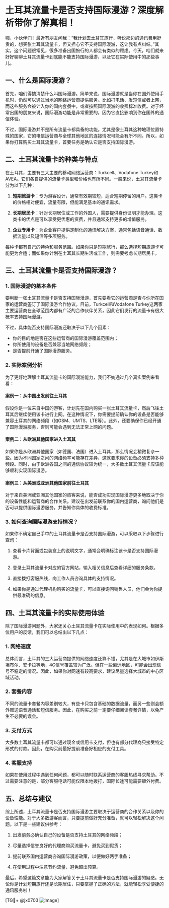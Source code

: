 # 土耳其流量卡是否支持国际漫游？深度解析带你了解真相！

嗨，小伙伴们！最近有朋友问我：“我计划去土耳其旅行，听说那边的通讯费用挺贵的，想买张土耳其流量卡，但又担心它不支持国际漫游，这让我有点纠结。”其实，这个问题很常见，很多准备出国旅行的人都会有类似的顾虑。今天，咱们就来好好聊聊土耳其流量卡到底能不能支持国际漫游，以及它在实际使用中的那些事儿。

## 一、什么是国际漫游？

首先，咱们得搞清楚什么叫国际漫游。简单来说，国际漫游就是当你在国外使用手机时，仍然可以通过当地的网络运营商提供服务。比如打电话、发短信或者上网，而这些服务会被计入你的国内套餐中，或者按照国际漫游的收费标准收费。对于经常出国的朋友来说，国际漫游功能是非常重要的，因为它直接影响到你在国外的通信体验。

不过，国际漫游并不是所有流量卡都具备的功能。尤其是像土耳其这种地理位置特殊的国家，它的电信运营商与全球其他地区的连接情况可能会有所不同。所以，如果你打算购买土耳其流量卡，首要任务是确认它是否支持国际漫游。

## 二、土耳其流量卡的种类与特点

在土耳其，主要有三大主要的移动网络运营商：Turkcell、Vodafone Turkey和AVEA。它们各自提供的流量卡类型和价格也有所不同。一般来说，土耳其流量卡分为以下几种：

1. **短期旅游卡**：专为游客设计，通常有效期较短，适合短期停留的用户。这类卡的价格相对便宜，流量有限，但能满足基本的通讯需求。
   
2. **长期居民卡**：针对长期居住或工作的外国人，需要提供身份证明才能办理。这类卡的优点是可以享受更优惠的资费，并且通常支持更多的增值服务。

3. **企业专用卡**：为企业客户提供定制化的通讯解决方案，通常包括语音通话、数据流量以及短信等多项服务。

每种卡都有自己的特色和服务范围。如果你只是短期旅行，那么选择短期旅游卡可能更为合适；而如果你计划在土耳其长期生活或工作，则需要考虑长期居民卡。

## 三、土耳其流量卡是否支持国际漫游？

### 1. 国际漫游的基本条件

要判断一张土耳其流量卡是否支持国际漫游，首先要看它的运营商是否与你所在国家的运营商签订了国际漫游合作协议。目前，Turkcell和Vodafone Turkey这两家主要运营商在全球范围内都有广泛的合作伙伴关系，因此它们发行的流量卡有很大概率支持国际漫游。

不过，具体能否支持国际漫游还取决于以下几个因素：
- 你的目的地是否在这些运营商的国际漫游覆盖范围内；
- 你所使用的设备是否兼容当地网络频段；
- 是否提前开通了国际漫游服务。

### 2. 实际案例分析

为了更好地理解土耳其流量卡的国际漫游能力，我们不妨通过几个真实案例来看看：

#### 案例一：从中国出发前往土耳其
假设你是一位来自中国的游客，计划先在国内购买一张土耳其流量卡，然后飞往土耳其后继续使用该卡进行上网。在这种情况下，你需要提前确认你的设备是否能够兼容土耳其的网络频段（如GSM、UMTS、LTE等）。此外，还要确保你已经开通了国际漫游服务，否则可能会遇到无法正常上网的问题。

#### 案例二：从欧洲其他国家进入土耳其
如果你是从欧洲其他国家（如德国、法国）进入土耳其，那么情况会稍微复杂一些。因为不同国家之间的网络频率可能存在差异，这就要求你的设备必须支持多种频段。同时，由于欧洲各国之间的通信协议较为统一，大多数土耳其流量卡应该能够顺利实现国际漫游。

#### 案例三：从美洲或亚洲其他国家前往土耳其
对于来自美洲或亚洲其他国家的旅客来说，能否成功实现国际漫游更多地取决于你的设备性能和运营商的合作关系。建议在出发前联系你的国内运营商，询问他们是否可以提供国际漫游服务，并告知你具体的收费标准。

### 3. 如何查询国际漫游支持情况？

如果你不确定自己手中的土耳其流量卡是否支持国际漫游，可以采取以下步骤进行查询：

1. 查看卡片背面或包装盒上的说明文字，通常会明确标注该卡是否支持国际漫游。
   
2. 登录土耳其流量卡对应的官方网站，输入相关信息后查看详细的服务条款。

3. 直接拨打客服热线，向工作人员咨询具体的支持情况。

4. 如果你是通过代理机构购买的流量卡，可以直接询问销售人员，他们会为你提供最准确的信息。

## 四、土耳其流量卡的实际使用体验

除了国际漫游问题外，大家还关心土耳其流量卡在实际使用中的表现如何。根据多位用户的反馈，我们可以总结出以下几点：

### 1. 网络速度
总体而言，土耳其的三大运营商提供的网络速度还算不错，尤其是在大城市如伊斯坦布尔、安卡拉等地，4G信号覆盖较为广泛。但在一些偏远地区，可能会出现信号不稳定的情况。因此，如果你对网速有较高要求，建议尽量选择大城市的中心区域活动。

### 2. 套餐内容
不同的流量卡套餐内容差别较大，有些卡只包含基础的数据流量，而另一些则会额外赠送语音通话和短信服务。因此，在购买之前一定要仔细阅读套餐详情，以免产生不必要的误会。

### 3. 支付方式
大多数土耳其流量卡都可以通过现金或信用卡支付，但也有部分代理商只接受特定形式的付款。因此，在购买前最好提前准备好相应的支付工具。

### 4. 客服支持
如果在使用过程中遇到任何问题，都可以随时联系运营商的客服热线寻求帮助。不过需要注意的是，部分客服电话可能仅限本地拨打，国际长途可能需要额外付费。

## 五、总结与建议

综上所述，土耳其流量卡是否支持国际漫游主要取决于运营商的合作关系以及你的设备性能。对于大多数游客而言，只要提前做好充分准备，就可以轻松解决这个问题。以下是一些建议供参考：

1. 出发前务必确认自己的设备是否支持土耳其的网络频段；
   
2. 尽量选择信誉良好的代理商购买流量卡，避免买到假货；
   
3. 提前联系国内运营商咨询国际漫游政策，以便做好两手准备；
   
4. 在使用过程中注意节约流量，避免超出预算。

最后，希望这篇文章能为大家解答关于土耳其流量卡是否支持国际漫游的疑惑。无论你是计划短期旅行还是长期居住，只要掌握了正确的方法，就能轻松享受便捷的通讯服务啦！

[TG💪+ @jx0703 ![Image](https://github.com/user-attachments/assets/dbca1d08-cadb-493c-b0ec-ad6f7a83f270)]